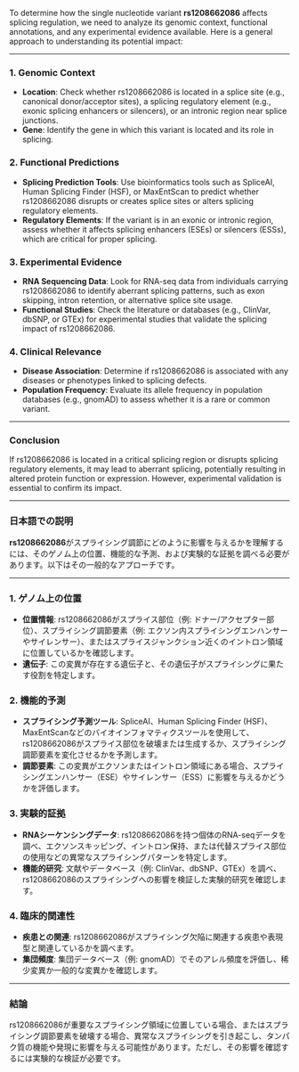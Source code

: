 To determine how the single nucleotide variant **rs1208662086** affects splicing regulation, we need to analyze its genomic context, functional annotations, and any experimental evidence available. Here is a general approach to understanding its potential impact:

---

### **1. Genomic Context**
- **Location**: Check whether rs1208662086 is located in a splice site (e.g., canonical donor/acceptor sites), a splicing regulatory element (e.g., exonic splicing enhancers or silencers), or an intronic region near splice junctions.
- **Gene**: Identify the gene in which this variant is located and its role in splicing.

### **2. Functional Predictions**
- **Splicing Prediction Tools**: Use bioinformatics tools such as SpliceAI, Human Splicing Finder (HSF), or MaxEntScan to predict whether rs1208662086 disrupts or creates splice sites or alters splicing regulatory elements.
- **Regulatory Elements**: If the variant is in an exonic or intronic region, assess whether it affects splicing enhancers (ESEs) or silencers (ESSs), which are critical for proper splicing.

### **3. Experimental Evidence**
- **RNA Sequencing Data**: Look for RNA-seq data from individuals carrying rs1208662086 to identify aberrant splicing patterns, such as exon skipping, intron retention, or alternative splice site usage.
- **Functional Studies**: Check the literature or databases (e.g., ClinVar, dbSNP, or GTEx) for experimental studies that validate the splicing impact of rs1208662086.

### **4. Clinical Relevance**
- **Disease Association**: Determine if rs1208662086 is associated with any diseases or phenotypes linked to splicing defects.
- **Population Frequency**: Evaluate its allele frequency in population databases (e.g., gnomAD) to assess whether it is a rare or common variant.

---

### **Conclusion**
If rs1208662086 is located in a critical splicing region or disrupts splicing regulatory elements, it may lead to aberrant splicing, potentially resulting in altered protein function or expression. However, experimental validation is essential to confirm its impact.

---

### **日本語での説明**

**rs1208662086**がスプライシング調節にどのように影響を与えるかを理解するには、そのゲノム上の位置、機能的な予測、および実験的な証拠を調べる必要があります。以下はその一般的なアプローチです。

---

### **1. ゲノム上の位置**
- **位置情報**: rs1208662086がスプライス部位（例: ドナー/アクセプター部位）、スプライシング調節要素（例: エクソン内スプライシングエンハンサーやサイレンサー）、またはスプライスジャンクション近くのイントロン領域に位置しているかを確認します。
- **遺伝子**: この変異が存在する遺伝子と、その遺伝子がスプライシングに果たす役割を特定します。

### **2. 機能的予測**
- **スプライシング予測ツール**: SpliceAI、Human Splicing Finder (HSF)、MaxEntScanなどのバイオインフォマティクスツールを使用して、rs1208662086がスプライス部位を破壊または生成するか、スプライシング調節要素を変化させるかを予測します。
- **調節要素**: この変異がエクソンまたはイントロン領域にある場合、スプライシングエンハンサー（ESE）やサイレンサー（ESS）に影響を与えるかどうかを評価します。

### **3. 実験的証拠**
- **RNAシーケンシングデータ**: rs1208662086を持つ個体のRNA-seqデータを調べ、エクソンスキッピング、イントロン保持、または代替スプライス部位の使用などの異常なスプライシングパターンを特定します。
- **機能的研究**: 文献やデータベース（例: ClinVar、dbSNP、GTEx）を調べ、rs1208662086のスプライシングへの影響を検証した実験的研究を確認します。

### **4. 臨床的関連性**
- **疾患との関連**: rs1208662086がスプライシング欠陥に関連する疾患や表現型と関連しているかを調べます。
- **集団頻度**: 集団データベース（例: gnomAD）でそのアレル頻度を評価し、稀少変異か一般的な変異かを確認します。

---

### **結論**
rs1208662086が重要なスプライシング領域に位置している場合、またはスプライシング調節要素を破壊する場合、異常なスプライシングを引き起こし、タンパク質の機能や発現に影響を与える可能性があります。ただし、その影響を確認するには実験的な検証が必要です。

